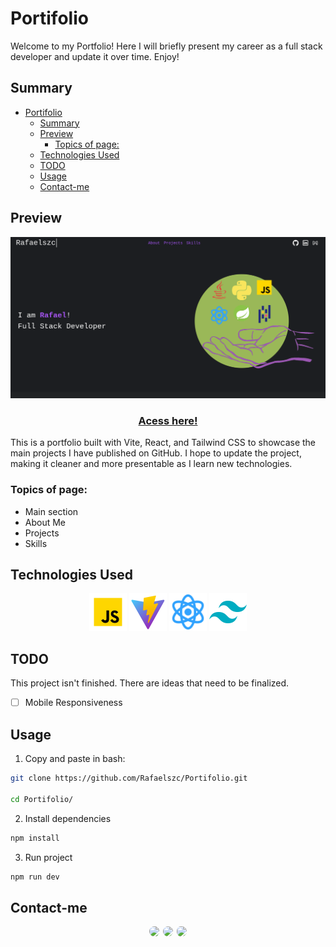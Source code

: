 # Portifolio

Welcome to my Portfolio! Here I will briefly present my career as a full stack developer and update it over time. Enjoy!

## Summary
- [Portifolio](#portifolio)
  - [Summary](#summary)
  - [Preview](#preview)
    - [Topics of page:](#topics-of-page)
  - [Technologies Used](#technologies-used)
  - [TODO](#todo)
  - [Usage](#usage)
  - [Contact-me](#contact-me)

## Preview

![home](docs/preview.png)

<h3 align="center"><a href="https://rafaelszc.github.io/Portifolio/" target="_blank">Acess here!</a></h3>

This is a portfolio built with Vite, React, and Tailwind CSS to showcase the main projects I have published on GitHub. I hope to update the project, making it cleaner and more presentable as I learn new technologies.

### Topics of page:
+ Main section
+ About Me
+ Projects
+ Skills

## Technologies Used

<div align="center">
  <a href="https://developer.mozilla.org/pt-BR/docs/Web/JavaScript" target="_blank"><img src="public/images/langs/javascript.webp" style="height: 60px" alt="javascript"></img></a>
  <a href="https://vite.dev/" target="blank"><img style="height: 60px" src="docs/vite.png" alt="vite"></a>
  <a href="https://react.dev/" target="_blank"><img src="public/images/langs/react.webp" style="height: 60px" alt="react"></img></a>
  <a href="https://tailwindcss.com/" target="_blank"><img style="height: 60px" src="docs/tailwind.png" alt="tailwind_css"></a>
</div>


## TODO
This project isn't finished. There are ideas that need to be finalized.

- [ ] Mobile Responsiveness

## Usage
1. Copy and paste in bash:

```bash
git clone https://github.com/Rafaelszc/Portifolio.git

cd Portifolio/
```

2. Install dependencies

```bash
npm install
```

3. Run project

```bash
npm run dev
```


## Contact-me

<div class="contact-images" align=center>
    <a href="https://github.com/Rafaelszc"><img src="https://img.shields.io/badge/GitHub-100000?style=for-the-badge&logo=github&logoColor=white%22" style="border-radius: 10px; height: 35px; padding-right: 2px;"></a>
    <a href="mailto:rafaelbjj84@gmail.com"><img src="https://img.shields.io/badge/GMAIL-100000?style=for-the-badge&logo=gmail&logoColor=red" style="border-radius: 10px; height: 35px"></a>
    <a href="https://www.linkedin.com/in/rafael-souza-5461762b8"><img src="https://img.shields.io/badge/LINKEDIN-100000?style=for-the-badge&logo=linkedin&logoColor=blue" style="border-radius: 10px; height: 35px; padding-left: 2px;"></a>
</div>